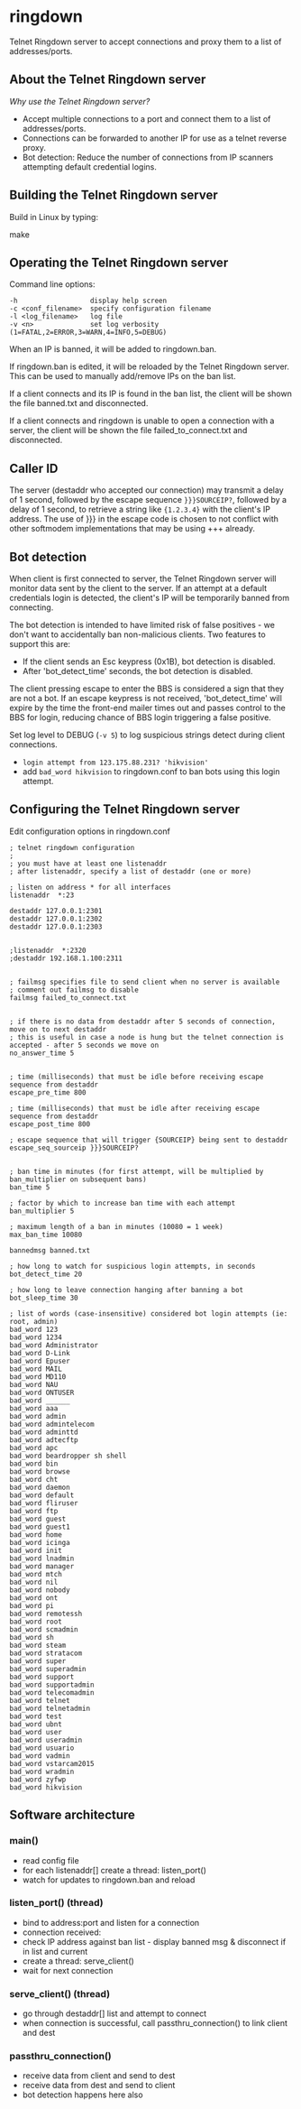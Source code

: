 # ringdown
Telnet Ringdown server to accept connections and proxy them to a list of addresses/ports.


## About the Telnet Ringdown server

_Why use the Telnet Ringdown server?_

* Accept multiple connections to a port and connect them to a list of addresses/ports.
* Connections can be forwarded to another IP for use as a telnet reverse proxy.
* Bot detection: Reduce the number of connections from IP scanners attempting default credential logins.


## Building the Telnet Ringdown server

Build in Linux by typing:

make


## Operating the Telnet Ringdown server

Command line options:
```
-h                  display help screen
-c <conf_filename>  specify configuration filename
-l <log_filename>   log file
-v <n>              set log verbosity (1=FATAL,2=ERROR,3=WARN,4=INFO,5=DEBUG)
```
When an IP is banned, it will be added to ringdown.ban.

If ringdown.ban is edited, it will be reloaded by the Telnet Ringdown server. This can be used to manually add/remove IPs on the ban list.

If a client connects and its IP is found in the ban list, the client will be shown the file banned.txt and disconnected.

If a client connects and ringdown is unable to open a connection with a server, the client will be shown the file failed_to_connect.txt and disconnected.


## Caller ID

The server (destaddr who accepted our connection) may transmit a delay of 1 second, followed by the escape sequence `}}}SOURCEIP?`, followed by a delay of 1 second, to retrieve a string like `{1.2.3.4}` with the client's IP address.  The use of }}} in the escape code is chosen to not conflict with other softmodem implementations that may be using +++ already.


## Bot detection

When client is first connected to server, the Telnet Ringdown server will monitor data sent by the client to the server. If an attempt at a default credentials login is detected, the client's IP will be temporarily banned from connecting.

The bot detection is intended to have limited risk of false positives - we don't want to accidentally ban non-malicious clients.  Two features to support this are:
* If the client sends an Esc keypress (0x1B), bot detection is disabled.
* After 'bot_detect_time' seconds, the bot detection is disabled.

The client pressing escape to enter the BBS is considered a sign that they are not a bot.  If an escape keypress is not received, 'bot_detect_time' will expire by the time the front-end mailer times out and passes control to the BBS for login, reducing chance of BBS login triggering a false positive.

Set log level to DEBUG (`-v 5`) to log suspicious strings detect during client connections.
* `login attempt from 123.175.88.231? 'hikvision'`
* add `bad_word hikvision` to ringdown.conf to ban bots using this login attempt.


## Configuring the Telnet Ringdown server

Edit configuration options in ringdown.conf

```
; telnet ringdown configuration
;
; you must have at least one listenaddr
; after listenaddr, specify a list of destaddr (one or more)

; listen on address * for all interfaces
listenaddr  *:23

destaddr 127.0.0.1:2301
destaddr 127.0.0.1:2302
destaddr 127.0.0.1:2303


;listenaddr  *:2320
;destaddr 192.168.1.100:2311


; failmsg specifies file to send client when no server is available
; comment out failmsg to disable
failmsg failed_to_connect.txt


; if there is no data from destaddr after 5 seconds of connection, move on to next destaddr
; this is useful in case a node is hung but the telnet connection is accepted - after 5 seconds we move on
no_answer_time 5


; time (milliseconds) that must be idle before receiving escape sequence from destaddr
escape_pre_time 800

; time (milliseconds) that must be idle after receiving escape sequence from destaddr
escape_post_time 800

; escape sequence that will trigger {SOURCEIP} being sent to destaddr
escape_seq_sourceip }}}SOURCEIP?


; ban time in minutes (for first attempt, will be multiplied by ban_multiplier on subsequent bans)
ban_time 5

; factor by which to increase ban time with each attempt
ban_multiplier 5

; maximum length of a ban in minutes (10080 = 1 week)
max_ban_time 10080

bannedmsg banned.txt

; how long to watch for suspicious login attempts, in seconds
bot_detect_time 20

; how long to leave connection hanging after banning a bot
bot_sleep_time 30

; list of words (case-insensitive) considered bot login attempts (ie: root, admin)
bad_word 123
bad_word 1234
bad_word Administrator
bad_word D-Link
bad_word Epuser
bad_word MAIL
bad_word MD110
bad_word NAU
bad_word ONTUSER
bad_word ______
bad_word aaa
bad_word admin
bad_word admintelecom
bad_word adminttd
bad_word adtecftp
bad_word apc
bad_word beardropper sh shell
bad_word bin
bad_word browse
bad_word cht
bad_word daemon
bad_word default
bad_word fliruser
bad_word ftp
bad_word guest
bad_word guest1
bad_word home
bad_word icinga
bad_word init
bad_word lnadmin
bad_word manager
bad_word mtch
bad_word nil
bad_word nobody
bad_word ont
bad_word pi
bad_word remotessh
bad_word root
bad_word scmadmin
bad_word sh
bad_word steam
bad_word stratacom
bad_word super
bad_word superadmin
bad_word support
bad_word supportadmin
bad_word telecomadmin
bad_word telnet
bad_word telnetadmin
bad_word test
bad_word ubnt
bad_word user
bad_word useradmin
bad_word usuario
bad_word vadmin
bad_word vstarcam2015
bad_word wradmin
bad_word zyfwp
bad_word hikvision
```


## Software architecture

### main()

* read config file
* for each listenaddr[] create a thread: listen_port()
* watch for updates to ringdown.ban and reload

### listen_port() (thread)

* bind to address:port and listen for a connection
* connection received:
* check IP address against ban list - display banned msg & disconnect if in list and current
* create a thread: serve_client()
* wait for next connection

### serve_client() (thread)

* go through destaddr[] list and attempt to connect
* when connection is successful, call passthru_connection() to link client and dest

### passthru_connection()

* receive data from client and send to dest
* receive data from dest and send to client
* bot detection happens here also
